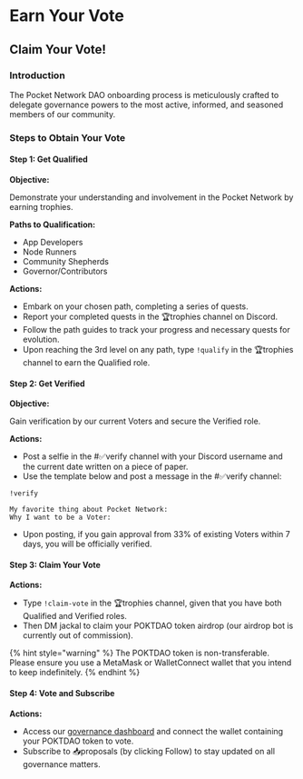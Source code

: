 # Earn Your Vote

## Claim Your Vote!

### Introduction

The Pocket Network DAO onboarding process is meticulously crafted to delegate governance powers to the most active, informed, and seasoned members of our community.

### Steps to Obtain Your Vote

#### Step 1: Get Qualified

**Objective:**

Demonstrate your understanding and involvement in the Pocket Network by earning trophies.

**Paths to Qualification:**

* App Developers
* Node Runners
* Community Shepherds
* Governor/Contributors

**Actions:**

* Embark on your chosen path, completing a series of quests.
* Report your completed quests in the 🏆trophies channel on Discord.
* Follow the path guides to track your progress and necessary quests for evolution.
* Upon reaching the 3rd level on any path, type `!qualify` in the 🏆trophies channel to earn the Qualified role.

#### Step 2: Get Verified

**Objective:**

Gain verification by our current Voters and secure the Verified role.

**Actions:**

* Post a selfie in the #✅verify channel with your Discord username and the current date written on a piece of paper.
* Use the template below and post a message in the #✅verify channel:

```
!verify

My favorite thing about Pocket Network:
Why I want to be a Voter:
```

* Upon posting, if you gain approval from 33% of existing Voters within 7 days, you will be officially verified.

#### Step 3: Claim Your Vote

**Actions:**

* Type `!claim-vote` in the 🏆trophies channel, given that you have both Qualified and Verified roles.
* Then DM jackal to claim your POKTDAO token airdrop (our airdrop bot is currently out of commission).

{% hint style="warning" %}
The POKTDAO token is non-transferable. Please ensure you use a MetaMask or WalletConnect wallet that you intend to keep indefinitely.&#x20;
{% endhint %}

#### Step 4: Vote and Subscribe

**Actions:**

* Access our [governance dashboard](https://gov.pokt.network) and connect the wallet containing your POKTDAO token to vote.
* Subscribe to 📥proposals (by clicking Follow) to stay updated on all governance matters.
